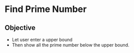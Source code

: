 # Find Prime Number

<h2>Objective</h2>
<ul>
  <li>Let user enter a upper bound</li>
  <li>Then show all the prime number below the upper bound.</li>
</ul>
